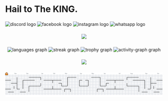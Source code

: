 <h1 align="left">Hail to The KING.</h1>

###

<div align="left">
  <img src="https://raw.githubusercontent.com/maurodesouza/profile-readme-generator/master/src/assets/icons/social/discord/default.svg" width="52" height="40" alt="discord logo"  />
  <img src="https://raw.githubusercontent.com/maurodesouza/profile-readme-generator/master/src/assets/icons/social/facebook/default.svg" width="52" height="40" alt="facebook logo"  />
  <img src="https://raw.githubusercontent.com/maurodesouza/profile-readme-generator/master/src/assets/icons/social/instagram/default.svg" width="52" height="40" alt="instagram logo"  />
  <img src="https://raw.githubusercontent.com/maurodesouza/profile-readme-generator/master/src/assets/icons/social/whatsapp/default.svg" width="52" height="40" alt="whatsapp logo"  />
</div>

###

<div align="center">
  <img height="500" src="https://wallpapercave.com/wp/wp11805886.png"  />
</div>

###

<div align="center">
  <img src="https://github-readme-stats.vercel.app/api/top-langs?username=Paduka-Suryan&locale=en&hide_title=false&layout=compact&card_width=320&langs_count=5&theme=dracula&hide_border=false&order=2" height="150" alt="languages graph"  />
  <img src="https://streak-stats.demolab.com?user=Paduka-Suryan&locale=en&mode=daily&theme=dracula&hide_border=false&border_radius=5&order=3" height="150" alt="streak graph"  />
  <img src="https://github-profile-trophy.vercel.app?username=Paduka-Suryan&theme=dracula&column=-1&row=1&margin-w=8&margin-h=8&no-bg=false&no-frame=false&order=4" height="150" alt="trophy graph"  />
  <img src="https://github-readme-activity-graph.vercel.app/graph?username=Paduka-Suryan&radius=16&theme=react&area=true&order=5" height="300" alt="activity-graph graph"  />
</div>

###

<div align="center">
  <img src="https://visitor-badge.laobi.icu/badge?page_id=Paduka-Suryan.Paduka-Suryan&"  />
</div>

###

<picture>
  <source media="(prefers-color-scheme: dark)" srcset="https://raw.githubusercontent.com/Paduka-Suryan/Paduka-Suryan/output/pacman-contribution-graph-dark.svg">
  <source media="(prefers-color-scheme: light)" srcset="https://raw.githubusercontent.com/Paduka-Suryan/Paduka-Suryan/output/pacman-contribution-graph.svg">
  <img alt="pacman contribution graph" src="https://raw.githubusercontent.com/Paduka-Suryan/Paduka-Suryan/output/pacman-contribution-graph.svg">
</picture>

###
